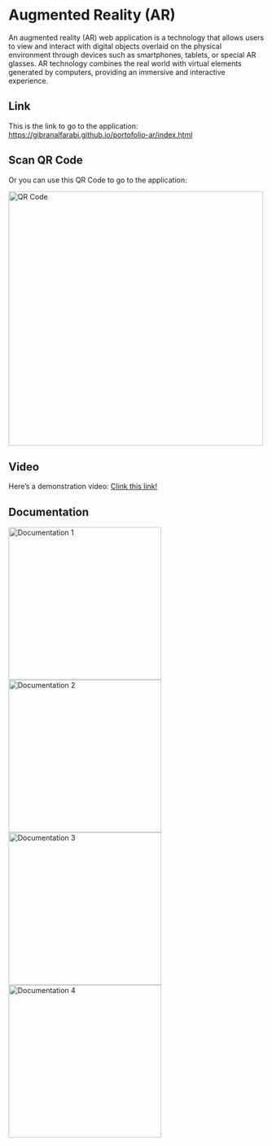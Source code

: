 # Augmented Reality (AR) 

An augmented reality (AR) web application is a technology that allows users to view and interact with digital objects overlaid on the physical environment through devices such as smartphones, tablets, or special AR glasses. AR technology combines the real world with virtual elements generated by computers, providing an immersive and interactive experience.

## Link

This is the link to go to the application:
https://gibranalfarabi.github.io/portofolio-ar/index.html

## Scan QR Code

Or you can use this QR Code to go to the application:

<img src="https://github.com/gibranalfarabi/portofolio-ar/assets/137768982/7246c05b-381b-4cd8-bb02-a8ad491e8777" alt="QR Code" width="500" />

## Video

Here’s a demonstration video:
[<a href="[https://youtu.be/bQGo939faqs](https://youtu.be/tfE10nMNSqE)">Clink this link!</a>](https://youtu.be/tfE10nMNSqE)

## Documentation

<img src="https://github.com/gibranalfarabi/portofolio-ar/assets/137768982/9d9308c7-ad9d-438c-9b24-dbc17abae86e" alt="Documentation 1" width="300" />
<img src="https://github.com/gibranalfarabi/portofolio-ar/assets/137768982/9f02a58f-394e-476d-aa8d-e1167d5ca50a" alt="Documentation 2" width="300" />
<img src="https://github.com/gibranalfarabi/portofolio-ar/assets/137768982/e870c4ba-61da-4035-a011-e7c6595e8e57" alt="Documentation 3" width="300" />
<img src="https://github.com/gibranalfarabi/portofolio-ar/assets/137768982/db079b05-eed2-4683-a354-ce353a4ced50" alt="Documentation 4" width="300" />


